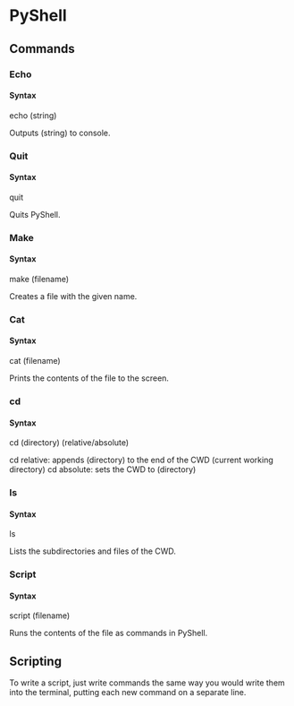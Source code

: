 # PyShell

## Commands

### Echo

#### Syntax

echo (string)

Outputs (string) to console.

### Quit

#### Syntax

quit

Quits PyShell.

### Make

#### Syntax

make (filename)

Creates a file with the given name.

### Cat

#### Syntax

cat (filename)

Prints the contents of the file to the screen.

### cd

#### Syntax

cd (directory) (relative/absolute)

cd relative: appends (directory) to the end of the CWD (current working directory)
cd absolute: sets the CWD to (directory)

### ls

#### Syntax

ls

Lists the subdirectories and files of the CWD.

### Script

#### Syntax

script (filename)

Runs the contents of the file as commands in PyShell.

## Scripting

To write a script, just write commands the same way you would write them into the terminal, putting each new command on a separate line.